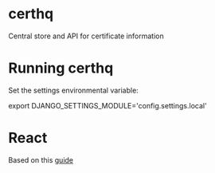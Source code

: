 # certhq
Central store and API for certificate information

# Running certhq
Set the settings environmental variable:

export DJANGO_SETTINGS_MODULE='config.settings.local'

# React
Based on this [guide](https://www.digitalocean.com/community/tutorials/how-to-build-a-modern-web-application-to-manage-customer-information-with-django-and-react-on-ubuntu-18-04)
